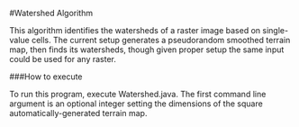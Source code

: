 #Watershed Algorithm

This algorithm identifies the watersheds of a raster image based on single-value cells. The current setup generates a pseudorandom smoothed terrain map, then finds its watersheds, though given proper setup the same input could be used for any raster.

###How to execute

To run this program, execute Watershed.java. The first command line argument is an optional integer setting the dimensions of the square automatically-generated terrain map.